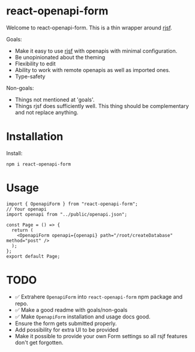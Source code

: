 # react-openapi-form

Welcome to react-openapi-form. This is a thin wrapper around [rjsf](https://github.com/rjsf-team/react-jsonschema-form).

Goals:

- Make it easy to use [rjsf](https://github.com/rjsf-team/react-jsonschema-form) with openapis with minimal configuration.
- Be unopinionated about the theming
- Flexibility to edit
- Ability to work with remote openapis as well as imported ones.
- Type-safety

Non-goals:

- Things not mentioned at 'goals'.
- Things rjsf does sufficiently well. This thing should be complementary and not replace anything.

# Installation

Install:

`npm i react-openapi-form`

# Usage

```tsx
import { OpenapiForm } from "react-openapi-form";
// Your openapi
import openapi from "../public/openapi.json";

const Page = () => {
  return (
    <OpenapiForm openapi={openapi} path="/root/createDatabase" method="post" />
  );
};
export default Page;
```

# TODO

- ✅ Extrahere `OpenapiForm` into `react-openapi-form` npm package and repo.
- ✅ Make a good readme with goals/non-goals
- ✅ Make `OpenapiForm` installation and usage docs good.
- Ensure the form gets submitted properly.
- Add possibility for extra UI to be provided
- Make it possible to provide your own Form settings so all rsjf features don't get forgotten.
